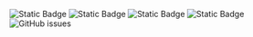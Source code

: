 ![Static Badge](https://img.shields.io/badge/blacklists-60-000000) ![Static Badge](https://img.shields.io/badge/blacklisted-2959449-cc0000) ![Static Badge](https://img.shields.io/badge/whitelisted-2242-00CC00) ![Static Badge](https://img.shields.io/badge/streaming_blacklist-28106-000000) ![GitHub issues](https://img.shields.io/github/issues/fabriziosalmi/blacklists)
